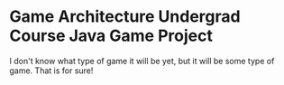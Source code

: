 # Game Architecture Undergrad Course Java Game Project

I don't know what type of game it will be yet, but it will be some type of game. That is for sure!

